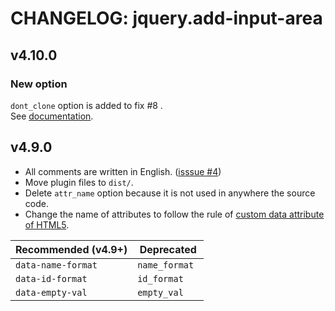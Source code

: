 # CHANGELOG: jquery.add-input-area

## v4.10.0
### New option
`dont_clone` option is added to fix #8 .  
See [documentation](https://sutara79.github.io/jquery.add-input-area/#index_12).

## v4.9.0
- All comments are written in English. ([isssue #4](https://github.com/sutara79/jquery.add-input-area/issues/4))
- Move plugin files to `dist/`.
- Delete `attr_name` option because it is not used in anywhere the source code.
- Change the name of attributes to follow the rule of [custom data attribute of HTML5](https://www.w3.org/TR/html5/dom.html#embedding-custom-non-visible-data-with-the-data-*-attributes).

|Recommended (v4.9+)|Deprecated|
|--|--|
|`data-name-format`|`name_format `|
|`data-id-format`|`id_format `|
|`data-empty-val`|`empty_val `|

